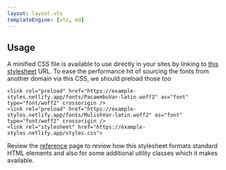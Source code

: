 ```yaml
---
layout: layout.vto
templateEngine: [vto, md]
---
```



<section>
  <h2 id="usage">Usage</h2>
  <p>
    A minified CSS file is available to use directly in your sites by linking to <a href="https://example-styles.netlify.app/styles.css">this stylesheet</a> URL. To ease the performance hit of sourcing the fonts from another domain via this CSS, we should preload those too
  </p>

```
<link rel="preload" href="https://example-styles.netlify.app/fonts/PacaembuVar-latin.woff2" as="font" type="font/woff2" crossorigin />
<link rel="preload" href="https://example-styles.netlify.app/fonts/MulishVar-latin.woff2" as="font" type="font/woff2" crossorigin />
<link rel="stylesheet" href="https://example-styles.netlify.app/styles.css">
```

Review the [reference](/reference) page to review how this stylesheet formats standard HTML elements and also for some additional utility classes which it makes available.

</section>
